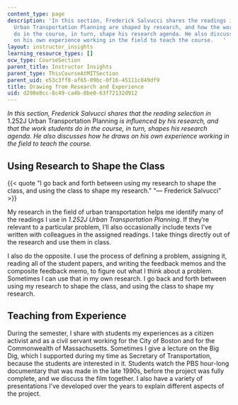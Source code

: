 ```yaml
---
content_type: page
description: 'In this section, Frederick Salvucci shares the readings in the 1.252J
  Urban Transportation Planning are shaped by research, and how the work students
  do in the course, in turn, shape his research agenda. He also discusses how he draws
  on his own experience working in the field to teach the course.   '
layout: instructor_insights
learning_resource_types: []
ocw_type: CourseSection
parent_title: Instructor Insights
parent_type: ThisCourseAtMITSection
parent_uid: e53c3ff8-af65-09bc-0f16-45111c849df9
title: Drawing from Research and Experience
uid: d298e8cc-8c49-ca4b-8be0-63f72132d912
---
```


_In this section, Frederick Salvucci shares that the reading selection in_ 1.252J Urban Transportation Planning _is influenced by his research, and that the work students do in the course, in turn, shapes his research agenda. He also discusses how he draws on his own experience working in the field to teach the course._

Using Research to Shape the Class
---------------------------------

{{< quote "I go back and forth between using my research to shape the class, and using the class to shape my research." "— Frederick Salvucci" >}}

My research in the field of urban transportation helps me identify many of the readings I use in _1.252J Urban Transportation Planning_. If they’re relevant to a particular problem, I’ll also occasionally include texts I’ve written with colleagues in the assigned readings. I take things directly out of the research and use them in class.

I also do the opposite. I use the process of defining a problem, assigning it, reading all of the student papers, and writing the feedback memos and the composite feedback memo, to figure out what I think about a problem. Sometimes I can use that in my own research. I go back and forth between using my research to shape the class, and using the class to shape my research.

Teaching from Experience
------------------------

During the semester, I share with students my experiences as a citizen activist and as a civil servant working for the City of Boston and for the Commonwealth of Massachusetts. Sometimes I give a lecture on the Big Dig, which I supported during my time as Secretary of Transportation, because the students are interested in it. Students watch the PBS hour-long documentary that was made in the late 1990s, before the project was fully complete, and we discuss the film together. I also have a variety of presentations I’ve developed over the years to explain different aspects of the project.